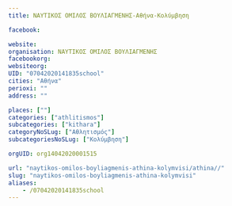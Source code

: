 ```yaml
---
title: ΝΑΥΤΙΚΟΣ ΟΜΙΛΟΣ ΒΟΥΛΙΑΓΜΕΝΗΣ-Αθήνα-Κολύμβηση

facebook:

website:
organisation: ΝΑΥΤΙΚΟΣ ΟΜΙΛΟΣ ΒΟΥΛΙΑΓΜΕΝΗΣ
facebookorg:
websiteorg:
UID: "07042020141835school"
cities: "Αθήνα"
perioxi: ""
address: ""

places: [""]
categories: ["athlitismos"]
subcategories: ["kithara"]
categoryNoSLug: ["Αθλητισμός"]
subcategoriesNoSLug: ["Κολύμβηση"]

orgUID: org14042020001515

url: "naytikos-omilos-boyliagmenis-athina-kolymvisi/athina//"
slug: "naytikos-omilos-boyliagmenis-athina-kolymvisi"
aliases:
    - /07042020141835school
---
```





